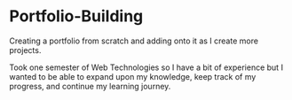 # Portfolio-Building
Creating a portfolio from scratch and adding onto it as I create more projects.

Took one semester of Web Technologies so I have a bit of experience but I wanted to be able to expand upon my knowledge, keep track of my progress, and continue my learning journey.
